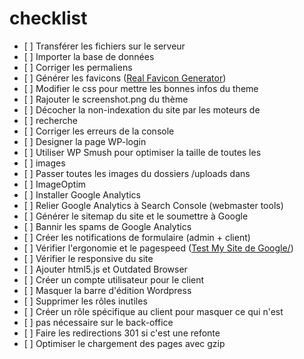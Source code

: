 # checklist
- [ ] Transférer les fichiers sur le serveur
- [ ] Importer la base de données
- [ ] Corriger les permaliens
- [ ] Générer les favicons (<a href="realfavicongenerator.net">Real Favicon Generator</a>)
- [ ] Modifier le css pour mettre les bonnes infos du theme
- [ ] Rajouter le screenshot.png du thème
- [ ] Décocher la non-indexation du site par les moteurs de
- [ ] recherche
- [ ] Corriger les erreurs de la console
- [ ] Designer la page WP-login
- [ ] Utiliser WP Smush pour optimiser la taille de toutes les
- [ ] images
- [ ] Passer toutes les images du dossiers /uploads dans
- [ ] ImageOptim
- [ ] Installer Google Analytics
- [ ] Relier Google Analytics à Search Console (webmaster tools)
- [ ] Générer le sitemap du site et le soumettre à Google
- [ ] Bannir les spams de Google Analytics
- [ ] Créer les notifications de formulaire (admin + client)
- [ ] Vérifier l'ergonomie et le pagespeed (<a href= "https://testmysite.thinkwithgoogle.com/" rel="noreferrer" target="_blank">Test My Site de Google/</a>)
- [ ] Vérifier le responsive du site
- [ ] Ajouter html5.js et Outdated Browser
- [ ] Créer un compte utilisateur pour le client
- [ ] Masquer la barre d'édition Wordpress
- [ ] Supprimer les rôles inutiles
- [ ] Créer un rôle spécifique au client pour masquer ce qui n'est
- [ ] pas nécessaire sur le back-office
- [ ] Faire les redirections 301 si c'est une refonte
- [ ] Optimiser le chargement des pages avec gzip
